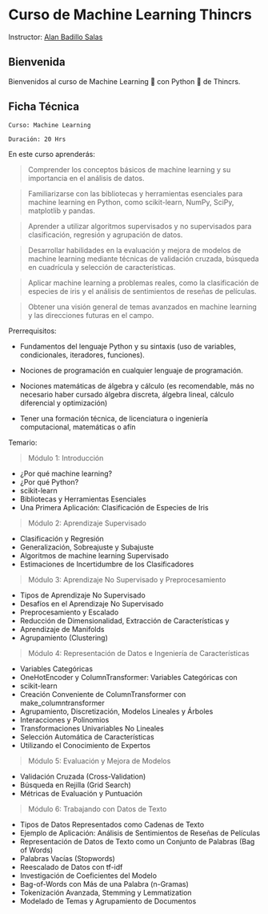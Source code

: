 # Curso de Machine Learning Thincrs

Instructor: [Alan Badillo Salas](alan@nomadacode.com)

## Bienvenida

Bienvenidos al curso de Machine Learning 🤖 con Python 🐍 de Thincrs.

## Ficha Técnica

    Curso: Machine Learning

    Duración: 20 Hrs

En este curso aprenderás:

> Comprender los conceptos básicos de machine learning y su importancia
en el análisis de datos.

> Familiarizarse con las bibliotecas y herramientas esenciales para
machine learning en Python, como scikit-learn, NumPy, SciPy,
matplotlib y pandas.

> Aprender a utilizar algoritmos supervisados y no supervisados para
clasificación, regresión y agrupación de datos.

> Desarrollar habilidades en la evaluación y mejora de modelos de
machine learning mediante técnicas de validación cruzada, búsqueda en
cuadrícula y selección de características.

> Aplicar machine learning a problemas reales, como la clasificación de
especies de iris y el análisis de sentimientos de reseñas de
películas.

> Obtener una visión general de temas avanzados en machine learning y
las direcciones futuras en el campo.


Prerrequisitos:

* Fundamentos del lenguaje Python y su sintaxis (uso de variables, condicionales, iteradores, funciones). 

* Nociones de programación en cualquier lenguaje de programación.

* Nociones matemáticas de álgebra y cálculo (es recomendable, más no necesario haber cursado álgebra discreta, álgebra lineal, cálculo diferencial y optimización)

* Tener una formación técnica, de licenciatura o ingeniería computacional, matemáticas o afín


Temario:

> Módulo 1: Introducción

- ¿Por qué machine learning?
- ¿Por qué Python?
- scikit-learn
- Bibliotecas y Herramientas Esenciales
- Una Primera Aplicación: Clasificación de Especies de Iris

> Módulo 2: Aprendizaje Supervisado

- Clasificación y Regresión
- Generalización, Sobreajuste y Subajuste
- Algoritmos de machine learning Supervisado
- Estimaciones de Incertidumbre de los Clasificadores

> Módulo 3: Aprendizaje No Supervisado y Preprocesamiento

- Tipos de Aprendizaje No Supervisado
- Desafíos en el Aprendizaje No Supervisado
- Preprocesamiento y Escalado
- Reducción de Dimensionalidad, Extracción de Características y
- Aprendizaje de Manifolds
- Agrupamiento (Clustering)

> Módulo 4: Representación de Datos e Ingeniería de Características

- Variables Categóricas
- OneHotEncoder y ColumnTransformer: Variables Categóricas con
- scikit-learn
- Creación Conveniente de ColumnTransformer con make_columntransformer
- Agrupamiento, Discretización, Modelos Lineales y Árboles
- Interacciones y Polinomios
- Transformaciones Univariables No Lineales
- Selección Automática de Características
- Utilizando el Conocimiento de Expertos

> Módulo 5: Evaluación y Mejora de Modelos

- Validación Cruzada (Cross-Validation)
- Búsqueda en Rejilla (Grid Search)
- Métricas de Evaluación y Puntuación

> Módulo 6: Trabajando con Datos de Texto

- Tipos de Datos Representados como Cadenas de Texto
- Ejemplo de Aplicación: Análisis de Sentimientos de Reseñas de Películas
- Representación de Datos de Texto como un Conjunto de Palabras (Bag of Words)
- Palabras Vacías (Stopwords)
- Reescalado de Datos con tf-idf
- Investigación de Coeficientes del Modelo
- Bag-of-Words con Más de una Palabra (n-Gramas)
- Tokenización Avanzada, Stemming y Lemmatization
- Modelado de Temas y Agrupamiento de Documentos

